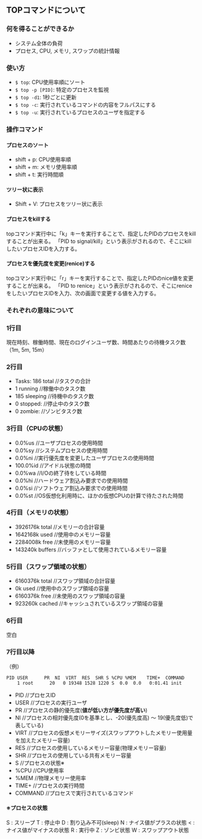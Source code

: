 ## TOPコマンドについて

### 何を得ることができるか

* システム全体の負荷
* プロセス, CPU, メモリ, スワップの統計情報

### 使い方

* `$ top`: CPU使用率順にソート
* `$ top -p [PID]`: 特定のプロセスを監視
* `$ top -d1`: 1秒ごとに更新
* `$ top -c`: 実行されているコマンドの内容をフルパスにする
* `$ top -u`: 実行されているプロセスのユーザを指定する

### 操作コマンド

#### プロセスのソート

* shift + p: CPU使用率順
* shift + m: メモリ使用率順
* shift + t: 実行時間順

#### ツリー状に表示

* Shift + V: プロセスをツリー状に表示

#### プロセスをkillする

topコマンド実行中に「k」キーを実行することで、指定したPIDのプロセスをkillすることが出来る。
「PID to signal/kill」という表示がされるので、そこにkillしたいプロセスIDを入力する。

#### プロセスを優先度を変更(renice)する

topコマンド実行中に「r」キーを実行することで、指定したPIDのnice値を変更することが出来る。
「PID to renice」という表示がされるので、そこにreniceをしたいプロセスIDを入力、次の画面で変更する値を入力する。

### それぞれの意味について

### 1行目

現在時刻、稼働時間、現在のログインユーザ数、時間あたりの待機タスク数（1m, 5m, 15m）

### 2行目

* Tasks: 186 total //タスクの合計
* 1 running //稼働中のタスク数
* 185 sleeping //待機中のタスク数
* 0 stopped: //停止中のタスク数
* 0 zombie: //ゾンビタスク数

### 3行目（CPUの状態）

* 0.0%us //ユーザプロセスの使用時間
* 0.0%sy //システムプロセスの使用時間
* 0.0%ni //実行優先度を変更したユーザプロセスの使用時間
* 100.0%id //アイドル状態の時間
* 0.0%wa //I/Oの終了待をしている時間
* 0.0%hi //ハードウェア割込み要求での使用時間
* 0.0%si //ソフトウェア割込み要求での使用時間
* 0.0%st //OS仮想化利用時に、ほかの仮想CPUの計算で待たされた時間

### 4行目（メモリの状態）

* 3926176k total //メモリーの合計容量
* 1642168k used //使用中のメモリー容量
* 2284008k free //未使用のメモリー容量
* 143240k buffers //バッファとして使用されているメモリー容量

### 5行目（スワップ領域の状態）

* 6160376k total //スワップ領域の合計容量
* 0k used //使用中のスワップ領域の容量
* 6160376k free //未使用のスワップ領域の容量
* 923260k cached //キャッシュされているスワップ領域の容量

### 6行目

空白

### 7行目以降

（例）
```
PID USER      PR  NI  VIRT  RES  SHR S %CPU %MEM    TIME+  COMMAND
    1 root      20   0 19348 1528 1220 S  0.0  0.0   0:01.41 init
```

* PID //プロセスID
* USER //プロセスの実行ユーザ
* PR //プロセスの静的優先度(**値が低い方が優先度が高い**)
* NI //プロセスの相対優先度(0を基準とし、-20(優先度高) ～ 19(優先度低)で表している)
* VIRT //プロセスの仮想メモリーサイズ(スワップアウトしたメモリー使用量を加えたメモリー容量)
* RES //プロセスの使用しているメモリー容量(物理メモリー容量)
* SHR //プロセスの使用している共有メモリー容量
* S //プロセスの状態※
* %CPU //CPU使用率
* %MEM //物理メモリー使用率
* TIME+ //プロセスの実行時間
* COMMAND //プロセスで実行されているコマンド


#### ※プロセスの状態

S : スリープ
T : 停止中
D : 割り込み不可(sleep)
N : ナイス値がプラスの状態
< : ナイス値がマイナスの状態
R : 実行中
Z : ゾンビ状態
W : スワップアウト状態
